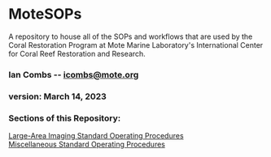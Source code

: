 # MoteSOPs
A repository to house all of the SOPs and workflows that are used by the Coral Restoration Program at Mote Marine Laboratory's International Center for Coral Reef Restoration and Research.

### Ian Combs -- <icombs@mote.org>
### version: March 14, 2023

### Sections of this Repository:
[Large-Area Imaging Standard Operating Procedures](https://Mote-Coral-Reef-Restoration.github.io/MoteSOPs/largeAreaImaging)<br>
[Miscellaneous Standard Operating Procedures](https://Mote-Coral-Reef-Restoration.github.io/MoteSOPs/miscellaneousProtocols)<br>
 


